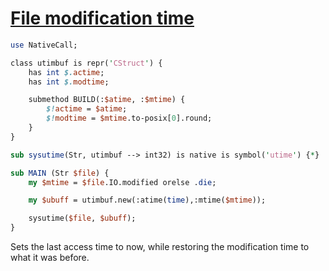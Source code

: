 [1]: https://rosettacode.org/wiki/File_modification_time

# [File modification time][1]



```perl
use NativeCall;

class utimbuf is repr('CStruct') {
    has int $.actime;
    has int $.modtime;

    submethod BUILD(:$atime, :$mtime) {
        $!actime = $atime;
        $!modtime = $mtime.to-posix[0].round;
    }
}

sub sysutime(Str, utimbuf --> int32) is native is symbol('utime') {*}

sub MAIN (Str $file) {
    my $mtime = $file.IO.modified orelse .die;

    my $ubuff = utimbuf.new(:atime(time),:mtime($mtime));

    sysutime($file, $ubuff);
}
```


Sets the last access time to now, 
while restoring the modification time to what it was before.
